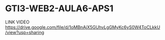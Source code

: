 # GTI3-WEB2-AULA6-APS1
LINK VIDEO
https://drive.google.com/file/d/1oMBnAjX5GUhvLgGMyKc6yS0W4ToCLkkU/view?usp=sharing
